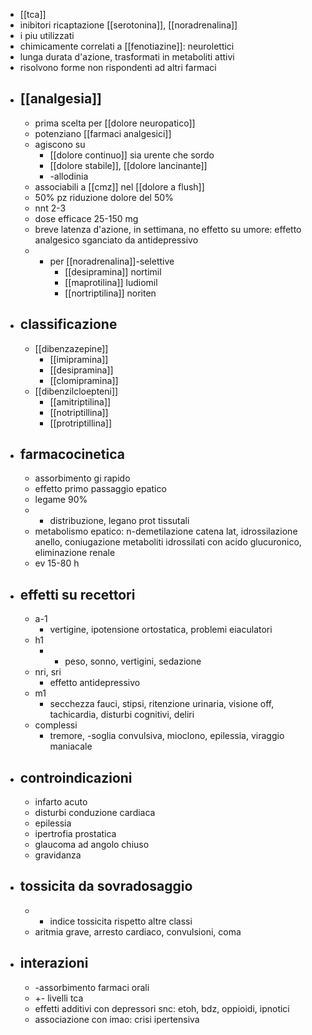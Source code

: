 - [[tca]]
- inibitori ricaptazione [[serotonina]], [[noradrenalina]]
- i piu utilizzati
- chimicamente correlati a [[fenotiazine]]: neurolettici
- lunga durata d'azione, trasformati in metaboliti attivi
- risolvono forme non rispondenti ad altri farmaci
- ## [[analgesia]]
	- prima scelta per [[dolore neuropatico]]
	- potenziano [[farmaci analgesici]]
	- agiscono su
		- [[dolore continuo]] sia urente che sordo
		- [[dolore stabile]], [[dolore lancinante]]
		- -allodinia
	- associabili a [[cmz]] nel [[dolore a flush]]
	- 50% pz riduzione dolore del 50%
	- nnt 2-3
	- dose efficace 25-150 mg
	- breve latenza d'azione, in settimana, no effetto su umore: effetto analgesico sganciato da antidepressivo
	- + per [[noradrenalina]]-selettive
		- [[desipramina]] nortimil
		- [[maprotilina]] ludiomil
		- [[nortriptilina]] noriten
- ## classificazione
	- [[dibenzazepine]]
		- [[imipramina]]
		- [[desipramina]]
		- [[clomipramina]]
	- [[dibenzilcloepteni]]
		- [[amitriptilina]]
		- [[notriptillina]]
		- [[protriptillina]]
- ## farmacocinetica
	- assorbimento gi rapido
	- effetto primo passaggio epatico
	- legame 90%
	- + distribuzione, legano prot tissutali
	- metabolismo epatico: n-demetilazione catena lat, idrossilazione anello, coniugazione metaboliti idrossilati con acido glucuronico, eliminazione renale
	- ev 15-80 h
- ## effetti su recettori
	- a-1
		- vertigine, ipotensione ortostatica, problemi eiaculatori
	- h1
		- + peso, sonno, vertigini, sedazione
	- nri, sri
		- effetto antidepressivo
	- m1
		- secchezza fauci, stipsi, ritenzione urinaria, visione off, tachicardia, disturbi cognitivi, deliri
	- complessi
		- tremore, -soglia convulsiva, mioclono, epilessia, viraggio maniacale
- ## controindicazioni
	- infarto acuto
	- disturbi conduzione cardiaca
	- epilessia
	- ipertrofia prostatica
	- glaucoma ad angolo chiuso
	- gravidanza
- ## tossicita da sovradosaggio
	- + indice tossicita rispetto altre classi
	- aritmia grave, arresto cardiaco, convulsioni, coma
- ## interazioni
	- -assorbimento farmaci orali
	- +- livelli tca
	- effetti additivi con depressori snc: etoh, bdz, oppioidi, ipnotici
	- associazione con imao: crisi ipertensiva